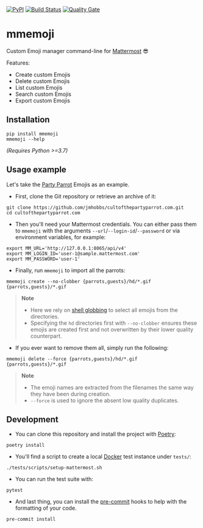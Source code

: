 [![PyPI][pypi badge]][pypi link]
[![Build Status][build badge]][build link]
[![Quality Gate][sonarcloud badge]][sonarcloud link]

# mmemoji

Custom Emoji manager command-line for [Mattermost][mattermost] 😎

Features:

* Create custom Emojis
* Delete custom Emojis
* List custom Emojis
* Search custom Emojis
* Export custom Emojis

## Installation


```shell
pip install mmemoji
mmemoji --help
```

_(Requires Python >=3.7)_

## Usage example

Let's take the [Party Parrot][COTPP] Emojis as an example.

* First, clone the Git repository or retrieve an archive of it:

```shell
git clone https://github.com/jmhobbs/cultofthepartyparrot.com.git
cd cultofthepartyparrot.com
```

* Then you'll need your Mattermost credentials. You can either pass them to `mmemoji` with the arguments `--url`/`--login-id`/`--password` or via environment variables, for example:

```shell
export MM_URL='http://127.0.0.1:8065/api/v4'
export MM_LOGIN_ID='user-1@sample.mattermost.com'
export MM_PASSWORD='user-1'
```

* Finally, run `mmemoji` to import all the parrots:

```shell
mmemoji create --no-clobber {parrots,guests}/hd/*.gif {parrots,guests}/*.gif
```

> **Note**
>
> * Here we rely on [shell globbing][glob] to select all emojis from the directories.
> * Specifying the `hd` directories first with `--no-clobber` ensures these emojis are created first and not overwritten by their lower quality counterpart.

* If you ever want to remove them all, simply run the following:

```shell
mmemoji delete --force {parrots,guests}/hd/*.gif {parrots,guests}/*.gif
```

> **Note**
>
> * The emoji names are extracted from the filenames the same way they have been during creation.
> * `--force` is used to ignore the absent low quality duplicates.

## Development

* You can clone this repository and install the project with [Poetry][poetry]:

```shell
poetry install
```

* You'll find a script to create a local [Docker][docker] test instance under `tests/`:

```shell
./tests/scripts/setup-mattermost.sh
```

* You can run the test suite with:

```shell
pytest
```

* And last thing, you can install the [pre-commit][pre-commit] hooks to help with the formatting of your code.

```shell
pre-commit install
```

[pypi badge]: https://img.shields.io/pypi/v/mmemoji.svg
[pypi link]: https://pypi.python.org/pypi/mmemoji
[build badge]: https://github.com/maxbrunet/mmemoji/actions/workflows/build.yml/badge.svg
[build link]: https://github.com/maxbrunet/mmemoji/actions/workflows/build.yml
[sonarcloud badge]: https://sonarcloud.io/api/project_badges/measure?project=maxbrunet_mmemoji&metric=alert_status
[sonarcloud link]: https://sonarcloud.io/dashboard?id=maxbrunet_mmemoji
[mattermost]: https://github.com/mattermost/mattermost-server
[COTPP]: https://cultofthepartyparrot.com
[glob]: https://en.wikipedia.org/wiki/Glob_(programming)
[poetry]: https://python-poetry.org/docs/
[docker]: https://www.docker.com
[pre-commit]: https://pre-commit.com
